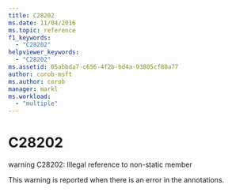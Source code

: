 ```yaml
---
title: C28202
ms.date: 11/04/2016
ms.topic: reference
f1_keywords:
  - "C28202"
helpviewer_keywords:
  - "C28202"
ms.assetid: 05abbda7-c656-4f2b-bd4a-93805cf80a77
author: corob-msft
ms.author: corob
manager: markl
ms.workload:
  - "multiple"
---
```

# C28202
warning C28202: Illegal reference to non-static member

 This warning is reported when there is an error in the annotations.
